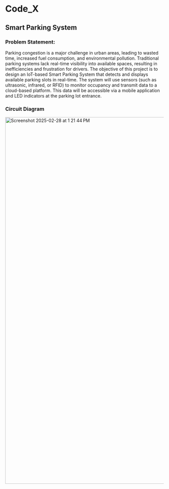 # Code_X
## Smart Parking System

### Problem Statement: 
Parking congestion is a major challenge in urban areas, leading to wasted time, increased fuel consumption, and environmental pollution. Traditional parking systems lack real-time visibility into available spaces, resulting in inefficiencies and frustration for drivers.
The objective of this project is to design an IoT-based Smart Parking System that detects and displays available parking slots in real-time. The system will use sensors (such as ultrasonic, infrared, or RFID) to monitor occupancy and transmit data to a cloud-based platform. This data will be accessible via a mobile application and LED indicators at the parking lot entrance.

### Circuit Diagram
<img width="1160" alt="Screenshot 2025-02-28 at 1 21 44 PM" src="https://github.com/user-attachments/assets/84d6e9e6-befb-4281-9c6d-c6b137ed36ae" />
